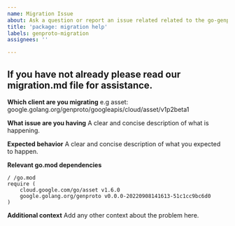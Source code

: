 ```yaml
---
name: Migration Issue
about: Ask a question or report an issue related related to the go-genproto type migration
title: 'package: migration help'
labels: genproto-migration
assignees: ''

---
```


## If you have not already please read our migration.md file for assistance.

**Which client are you migrating**
e.g asset: google.golang.org/genproto/googleapis/cloud/asset/v1p2beta1

**What issue are you having**
A clear and concise description of what is happening.

**Expected behavior**
A clear and concise description of what you expected to happen.

**Relevant go.mod dependencies**
```
/ /go.mod
require (
	cloud.google.com/go/asset v1.6.0
	google.golang.org/genproto v0.0.0-20220908141613-51c1cc9bc6d0
)
```


**Additional context**
Add any other context about the problem here.
